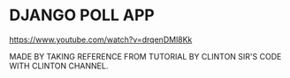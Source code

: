 # DJANGO POLL APP

https://www.youtube.com/watch?v=drqenDMl8Kk

MADE BY TAKING REFERENCE FROM TUTORIAL BY CLINTON SIR'S CODE WITH CLINTON CHANNEL.
